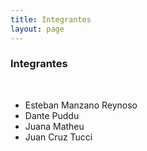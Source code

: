 ```yaml
---
title: Integrantes
layout: page
---
```


<h3>Integrantes</h3>
<br>

<ul>

<li>Esteban Manzano Reynoso</li>

<li>Dante Puddu</li>

<li>Juana Matheu</li>

<li>Juan Cruz Tucci</li>

</ul>